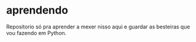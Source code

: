 # aprendendo
Repositorio só pra aprender a mexer nisso aqui e guardar as besteiras que vou fazendo em Python.
